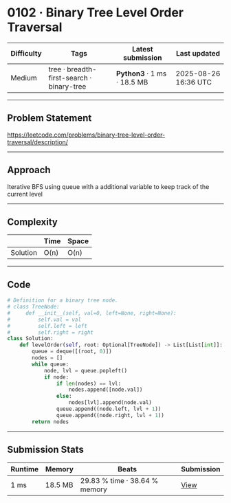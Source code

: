 # 0102 · Binary Tree Level Order Traversal

| Difficulty | Tags | Latest submission | Last updated |
| --- | --- | --- | --- |
| Medium | tree · breadth-first-search · binary-tree | **Python3** · 1 ms · 18.5 MB | 2025-08-26 16:36 UTC |

---

## Problem Statement
https://leetcode.com/problems/binary-tree-level-order-traversal/description/

---

## Approach
Iterative BFS using queue with a additional variable to keep track of the current level

---

## Complexity
| | Time | Space |
|---|---|---|
| Solution | O(n) | O(n) |

---

## Code

```python
# Definition for a binary tree node.
# class TreeNode:
#     def __init__(self, val=0, left=None, right=None):
#         self.val = val
#         self.left = left
#         self.right = right
class Solution:
    def levelOrder(self, root: Optional[TreeNode]) -> List[List[int]]:
        queue = deque([(root, 0)])
        nodes = []
        while queue:
            node, lvl = queue.popleft()
            if node:
                if len(nodes) == lvl:
                    nodes.append([node.val])
                else:
                    nodes[lvl].append(node.val)
                queue.append((node.left, lvl + 1))
                queue.append((node.right, lvl + 1))
        return nodes

```

---

## Submission Stats
| Runtime | Memory | Beats | Submission |
| --- | --- | --- | --- |
| 1 ms | 18.5 MB | 29.83 % time · 38.64 % memory | [View](https://leetcode.com/problems/binary-tree-level-order-traversal/submissions/1749218000/) |
